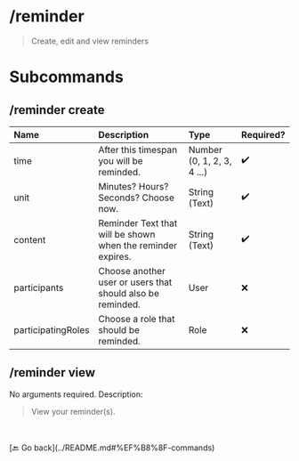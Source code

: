 # /reminder
> Create, edit and view reminders 

# Subcommands

## /reminder create 

| Name | Description | Type | Required? | 
| :-- | :-- | :-- | :-- | 
| time | After this timespan you will be reminded. | Number (0, 1, 2, 3, 4 ...) | ✔️ | 
| unit | Minutes? Hours? Seconds? Choose now. | String (Text) | ✔️ | 
| content | Reminder Text that will be shown when the reminder expires. | String (Text) | ✔️ | 
| participants | Choose another user or users that should also be reminded. | User | ❌ | 
| participatingRoles | Choose a role that should be reminded. | Role | ❌ | 
## /reminder view 

No arguments required. Description: 
> View your reminder(s). 
 <br>

<br>
 [🔙 Go back](../README.md#%EF%B8%8F-commands)